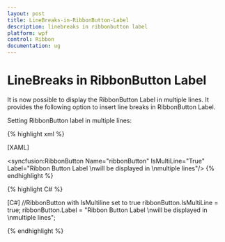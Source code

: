 ```yaml
---
layout: post
title: LineBreaks-in-RibbonButton-Label
description: linebreaks in ribbonbutton label
platform: wpf
control: Ribbon
documentation: ug
---
```


# LineBreaks in RibbonButton Label

It is now possible to display the RibbonButton Label in multiple lines. It provides the following option to insert line breaks in RibbonButton Label.

Setting RibbonButton label in multiple lines:


{% highlight xml %}


[XAML] 
<!--RibbonButton with IsMultiLine set to true-->        
<syncfusion:RibbonButton Name="ribbonButton"  IsMultiLine="True" Label="Ribbon Button Label \nwill be displayed in \nmultiple lines"/>
{% endhighlight %}

{% highlight C# %}

[C#]
//RibbonButton with IsMultiline set to true
ribbonButton.IsMultiLine = true;
ribbonButton.Label = "Ribbon Button Label \nwill be displayed in \nmultiple lines";

{% endhighlight %}

